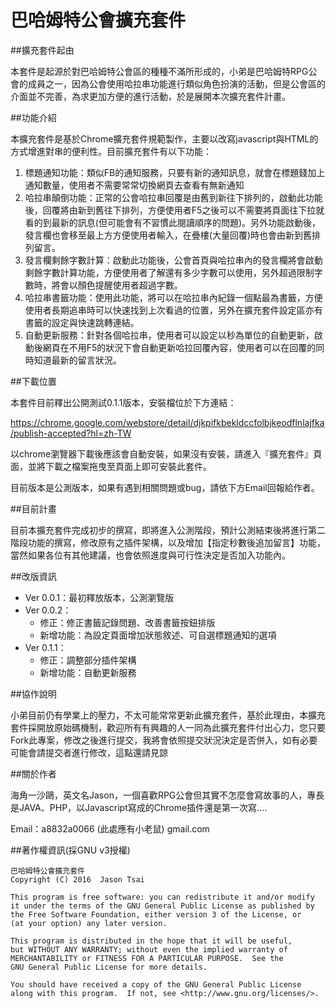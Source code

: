 # 巴哈姆特公會擴充套件

##擴充套件起由

本套件是起源於對巴哈姆特公會區的種種不滿所形成的，小弟是巴哈姆特RPG公會的成員之一，因為公會使用哈拉串功能進行類似角色扮演的活動，但是公會區的介面並不完善，為求更加方便的進行活動，於是展開本次擴充套件計畫。
	 
##功能介紹
 
本擴充套件是基於Chrome擴充套件規範製作，主要以改寫javascript與HTML的方式增進對串的便利性。目前擴充套件有以下功能：

 1. 標題通知功能：類似FB的通知服務，只要有新的通知訊息，就會在標題錢加上通知數量，使用者不需要常常切換網頁去查看有無新通知
 2. 哈拉串顛倒功能：正常的公會哈拉串回覆是由舊到新往下排列的，啟動此功能後，回覆將由新到舊往下排列，方便使用者F5之後可以不需要將頁面往下拉就看的到最新的訊息(但可能會有不習慣此閱讀順序的問題)。另外功能啟動後，發言欄也會移至最上方方便使用者輸入，在疊樓(大量回覆)時也會由新到舊排列留言。
 3. 發言欄剩餘字數計算：啟動此功能後，公會首頁與哈拉串內的發言欄將會啟動剩餘字數計算功能，方便使用者了解還有多少字數可以使用，另外超過限制字數時，將會以顏色提醒使用者超過字數。
 4. 哈拉串書籤功能：使用此功能，將可以在哈拉串內紀錄一個點最為書籤，方便使用者長期追串時可以快速找到上次看過的位置，另外在擴充套件設定區亦有書籤的設定與快速跳轉連結。
 5. 自動更新服務：針對各個哈拉串，使用者可以設定以秒為單位的自動更新，啟動後網頁在不用F5的狀況下會自動更新哈拉回覆內容，使用者可以在回覆的同時知道最新的留言狀況。
 
##下載位置

本套件目前釋出公開測試0.1.1版本，安裝檔位於下方連結：

https://chrome.google.com/webstore/detail/djkpifkbekldccfolbjkeodflnlajfka/publish-accepted?hl=zh-TW

以chrome瀏覽器下載後應該會自動安裝，如果沒有安裝，請進入『擴充套件』頁面，並將下載之檔案拖曳至頁面上即可安裝此套件。

目前版本是公測版本，如果有遇到相關問題或bug，請依下方Email回報給作者。
 
##目前計畫

目前本擴充套件完成初步的撰寫，即將進入公測階段，預計公測結束後將進行第二階段功能的撰寫，修改原有之插件架構，以及增加【指定秒數後追加留言】功能，當然如果各位有其他建議，也會依照進度與可行性決定是否加入功能內。
 
##改版資訊

 - Ver 0.0.1：最初釋放版本，公測瀏覽版
 - Ver 0.0.2：
	+ 修正：修正書籤記錄問題、改善書籤按鈕排版
	+ 新增功能：為設定頁面增加狀態敘述、可自選標題通知的選項
 - Ver 0.1.1：
    + 修正：調整部分插件架構
    + 新增功能：自動更新服務
 
##協作說明

小弟目前仍有學業上的壓力，不太可能常常更新此擴充套件，基於此理由，本擴充套件採開放原始碼機制，歡迎所有有興趣的人一同為此擴充套件付出心力，您只要Fork此專案，修改之後進行提交，我將會依照提交狀況決定是否併入，如有必要可能會請提交者進行修改，這點還請見諒
 
##關於作者

海角一沙鷗，英文名Jason，一個喜歡RPG公會但其實不怎麼會寫故事的人，專長是JAVA、PHP，以Javascript寫成的Chrome插件還是第一次寫....

Email：a8832a0066  (此處應有小老鼠)  gmail.com

##著作權資訊(採GNU v3授權)

	巴哈姆特公會擴充套件
    Copyright (C) 2016  Jason Tsai

    This program is free software: you can redistribute it and/or modify
    it under the terms of the GNU General Public License as published by
    the Free Software Foundation, either version 3 of the License, or
    (at your option) any later version.

    This program is distributed in the hope that it will be useful,
    but WITHOUT ANY WARRANTY; without even the implied warranty of
    MERCHANTABILITY or FITNESS FOR A PARTICULAR PURPOSE.  See the
    GNU General Public License for more details.

    You should have received a copy of the GNU General Public License
    along with this program.  If not, see <http://www.gnu.org/licenses/>.

